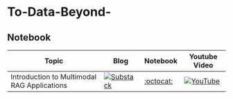 # To-Data-Beyond-

## Notebook ##

|Topic |Blog| Notebook| Youtube Video |
|-----|--------|----------|----------|
|Introduction to Multimodal RAG Applications | [![Substack](https://img.shields.io/badge/Substack-%23006f5c.svg?style=for-the-badge&logo=substack&logoColor=FF6719)]()| [:octocat:]() | [![YouTube](https://img.shields.io/badge/YouTube-%23FF0000.svg?style=for-the-badge&logo=YouTube&logoColor=white)]() |
